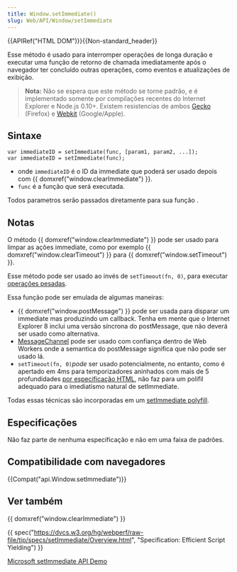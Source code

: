 ```yaml
---
title: Window.setImmediate()
slug: Web/API/Window/setImmediate
---
```


{{APIRef("HTML DOM")}}{{Non-standard_header}}

Esse método é usado para interromper operações de longa duração e executar uma função de retorno de chamada imediatamente após o navegador ter concluído outras operações, como eventos e atualizações de exibição.

> **Nota:** Não se espera que este método se torne padrão, e é implementado somente por compilações recentes do Internet Explorer e Node.js 0.10+. Existem resistencias de ambos [Gecko](https://bugzilla.mozilla.org/show_bug.cgi?id=686201) (Firefox) e [Webkit](http://code.google.com/p/chromium/issues/detail?id=146172) (Google/Apple).

## Sintaxe

```
var immediateID = setImmediate(func, [param1, param2, ...]);
var immediateID = setImmediate(func);
```

- onde `immediateID` é o ID da immediate que poderá ser usado depois com {{ domxref("window.clearImmediate") }}.
- `func` é a função que será executada.

Todos parametros serão passados diretamente para sua função .

## Notas

O método {{ domxref("window.clearImmediate") }} pode ser usado para limpar as ações immediate, como por exemplo {{ domxref("window.clearTimeout") }} para {{ domxref("window.setTimeout") }}.

Esse método pode ser usado ao invés de `setTimeout(fn, 0)`, para executar [operações pesadas](http://www.nczonline.net/blog/2009/08/11/timed-array-processing-in-javascript/).

Essa função pode ser emulada de algumas maneiras:

- {{ domxref("window.postMessage") }} pode ser usada para disparar um immediate mas produzindo um callback. Tenha em mente que o Internet Explorer 8 inclui uma versão síncrona do postMessage, que não deverá ser usado como alternativa.
- [MessageChannel](/pt-BR/docs/Web/API/MessageChannel) pode ser usado com confiança dentro de Web Workers onde a semantica do postMessage significa que não pode ser usado lá.
- `setTimeout(fn, 0)`_pode_ ser usado potencialmente, no entanto, como é apertado em 4ms para temporizadores aninhados com mais de 5 profundidades [por especificação HTML](https://html.spec.whatwg.org/multipage/webappapis.html#timers), não faz para um polifil adequado para o imediatismo natural de setImmediate.

Todas essas técnicas são incorporadas em um [setImmediate polyfill](https://github.com/NobleJS/setImmediate).

## Especificações

Não faz parte de nenhuma especificação e não em uma faixa de padrões.

## Compatibilidade com navegadores

{{Compat("api.Window.setImmediate")}}

## Ver também

{{ domxref("window.clearImmediate") }}

{{ spec("https://dvcs.w3.org/hg/webperf/raw-file/tip/specs/setImmediate/Overview.html", "Specification: Efficient Script Yielding") }}

[Microsoft setImmediate API Demo](http://ie.microsoft.com/testdrive/Performance/setImmediateSorting/Default.html)
